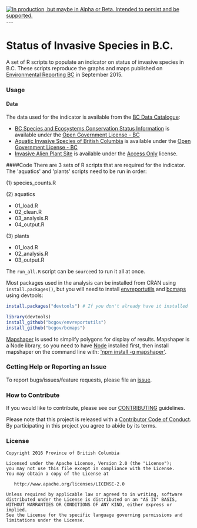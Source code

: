 <div id="devex-badge"><a rel="Delivery" href="https://github.com/BCDevExchange/docs/blob/master/discussion/projectstates.md"><img alt="In production, but maybe in Alpha or Beta. Intended to persist and be supported." style="border-width:0" src="https://assets.bcdevexchange.org/images/badges/delivery.svg" title="In production, but maybe in Alpha or Beta. Intended to persist and be supported." /></a></div>
---


# Status of Invasive Species in B.C.

A set of R scripts to populate an indicator on status of invasive species in B.C. These scripts reproduce the graphs and maps published on [Environmental Reporting BC](http://www.env.gov.bc.ca/soe/indicators/plants-and-animals/invasive-species.html) in September 2015.

### Usage

#### Data
The data used for the indicator is available from the [BC Data Catalogue](https://catalogue.data.gov.bc.ca/dataset?download_audience=Public):

- [BC Species and Ecosystems Conservation Status Information](https://catalogue.data.gov.bc.ca/dataset/d3651b8c-f560-48f7-a34e-26b0afc77d84) is available under the
[Open Government License - BC](http://www2.gov.bc.ca/gov/content/governments/about-the-bc-government/databc/open-data/open-government-license-bc)
- [Aquatic Invasive Species of British Columbia](https://catalogue.data.gov.bc.ca/dataset/d9613096-b2fe-43b4-9be1-d82a3b805082) is available under the [Open Government License - BC](http://www2.gov.bc.ca/gov/content/governments/about-the-bc-government/databc/open-data/open-government-license-bc)
- [Invasive Alien Plant Site](https://catalogue.data.gov.bc.ca/dataset/10ecf9ad-1555-4043-834a-f5d24a506d59) is available under the [Access Only](http://www2.gov.bc.ca/gov/content?id=1AAACC9C65754E4D89A118B875E0FBDA) license.


####Code
There are 3 sets of R scripts that are required for the indicator. The 'aquatics' and 'plants' scripts need to be run in order:

(1) species_counts.R

(2) aquatics
- 01_load.R
- 02_clean.R
- 03_analysis.R
- 04_output.R

(3) plants
- 01_load.R
- 02_analysis.R
- 03_output.R

The `run_all.R` script can be `source`ed to run it all at once.

Most packages used in the analysis can be installed from CRAN using `install.packages()`, but you will need to install [envreportutils](https://github.com/bcgov/envreportutils) and [bcmaps](https://github.com/bcgov/bcmaps) using devtools:


```r
install.packages("devtools") # If you don't already have it installed

library(devtools)
install_github("bcgov/envreportutils")
install_github("bcgov/bcmaps")
```
[Mapshaper](https://github.com/mbloch/mapshaper)  is used to simplify polygons for display of results. Mapshaper is a Node library, so you need to have [Node](https://nodejs.org/download/) installed first, then install mapshaper on the command line with: ['npm install -g mapshaper'](https://github.com/mbloch/mapshaper/wiki/Command-Reference).


### Getting Help or Reporting an Issue

To report bugs/issues/feature requests, please file an [issue](https://github.com/bcgov/invasive-species-indicator/issues).

### How to Contribute

If you would like to contribute, please see our [CONTRIBUTING](CONTRIBUTING.md) guidelines.

Please note that this project is released with a [Contributor Code of Conduct](CODE_OF_CONDUCT.md). By participating in this project you agree to abide by its terms.

### License

    Copyright 2016 Province of British Columbia

    Licensed under the Apache License, Version 2.0 (the "License");
    you may not use this file except in compliance with the License.
    You may obtain a copy of the License at 

       http://www.apache.org/licenses/LICENSE-2.0

    Unless required by applicable law or agreed to in writing, software
    distributed under the License is distributed on an "AS IS" BASIS,
    WITHOUT WARRANTIES OR CONDITIONS OF ANY KIND, either express or implied.
    See the License for the specific language governing permissions and
    limitations under the License.
